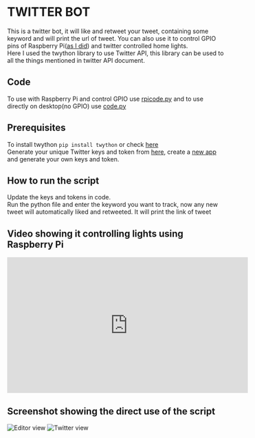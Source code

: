 # TWITTER BOT

This is a twitter bot, it will like and retweet your tweet, containing some keyword and will print the url of tweet.
You can also use it to control GPIO pins of Raspberry Pi([as I did](https://youtu.be/962BUCFqvDA)) and twitter controlled home lights.
<br>
Here I used the twython library to use Twitter API, this library can be used to all the things mentioned in twitter API document. 

## Code
To use with Raspberry Pi and control GPIO use [rpicode.py](https://github.com/Mysterious-Owl/twitter-bot/blob/master/rpicode.py) and to use directly on desktop(no GPIO) use [code.py](https://github.com/Mysterious-Owl/twitter-bot/blob/master/code.py)

## Prerequisites

To install twython
```pip install twython```
or check [here](https://twython.readthedocs.io/en/latest/usage/install.html)
<br>
Generate your unique Twitter keys and token from [here](https://developer.twitter.com/en), create a [new app](https://developer.twitter.com/en/apps) and generate your own keys and token.

## How to run the script
Update the keys and tokens in code.
<br>
Run the python file and enter the keyword you want to track, now any new tweet will automatically liked and retweeted.
It will print the link of tweet<br>

## Video showing it controlling lights using Raspberry Pi
<iframe width="560" height="315" src="https://www.youtube.com/embed/962BUCFqvDA" frameborder="0" allow="accelerometer; autoplay; clipboard-write; encrypted-media; gyroscope; picture-in-picture" allowfullscreen></iframe>

## Screenshot showing the direct use of the script
![Editor view](https://github.com/Mysterious-Owl/twitter-bot/raw/master/Screenshot1.png)
![Twitter view](https://github.com/Mysterious-Owl/twitter-bot/raw/master/Screenshot2.png)
